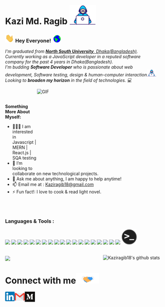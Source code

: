 ﻿# Kazi Md. Ragib&nbsp;<img src="https://github.com/kaziragib18/Profile-Kaziragib18/blob/main/Developer.gif" width="85px">

### <img src="https://github.com/kaziragib18/Profile-Kaziragib18/blob/main/Hi.gif" width="29px"> **Hey Everyone!** &nbsp;<img src="https://github.com/kaziragib18/Profile-Kaziragib18/blob/main/Earth.gif" width="24px">
<p>
<em>
    I'm graduated from <a href="http://www.northsouth.edu/"> <b>North South University</b>, Dhaka(Bangladesh)</a>. <br> 
       Currently working as a JavaScript developer in a reputed software company for the past 4 years in Dhaka(Bangladesh)</a>. <br> 
    I'm budding <b>Software Developer</b> who is passionate about web development, Software testing, design & human-computer interaction<img src="https://github.com/kaziragib18/Profile-Kaziragib18/blob/main/Developer.gif" width="30px"> Looking to <b>broaden my horizon</b> in the field of technologies. 💻
  </em>  
</p>
<img align="right" alt="GIF" src="https://github.com/kaziragib18/kaziragib18/blob/main/coding-freak.gif" height="260" width="400"/>

<br>
<br>

**Something More About Myself:**
 
 - 👨🏽‍💻 I am interested in Javascript | MERN | React.js | SQA testing <!-- - 👨🏽‍💼 Open Source Enthusiast -->
 - 👯 I’m looking to collaborate on new technological projects.
 - 💬 Ask me about anything, I am happy to help anytime!
 - 📫 Email me at : Kaziragib18@gmail.com
 - ⚡️ Fun fact!: I love to cook & read light novel.
<br>
<br> 

###  Languages & Tools  : 

<code><img height="50" src="https://github.com/kaziragib18/kaziragib18/blob/main/html-5.svg"></code>
<code><img height="50" src="https://github.com/kaziragib18/kaziragib18/blob/main/css3.svg"></code>
<code><img height="50" src="https://github.com/kaziragib18/kaziragib18/blob/main/sass-1.svg"></code>
<code><img height="50" src="https://github.com/kaziragib18/kaziragib18/blob/main/javascript.svg"></code>
<code><img height="50" src="https://github.com/kaziragib18/kaziragib18/blob/main/react.svg"></code>
<code><img height="50" src="https://github.com/kaziragib18/kaziragib18/blob/main/Node.js.svg"></code>
<code><img height="50" src="https://github.com/kaziragib18/kaziragib18/blob/main/mongodb.svg"></code>
<code><img height="35" src="https://github.com/kaziragib18/kaziragib18/blob/main/express-109.svg"></code>
<code><img height="50" src="https://github.com/kaziragib18/kaziragib18/blob/main/firebase-1.svg"></code>
<code><img height="50" src="https://github.com/kaziragib18/kaziragib18/blob/main/bootstrap-5-1.svg"></code>
<code><img height="50" src="https://github.com/kaziragib18/kaziragib18/blob/main/material-ui-1.svg"></code>
<code><img height="50" src="https://github.com/kaziragib18/kaziragib18/blob/main/tailwindcss.svg"></code>
<code><img height="25" src="https://github.com/kaziragib18/kaziragib18/blob/main/npm.svg"></code>
<code><img height="25" src="https://github.com/kaziragib18/kaziragib18/blob/main/stripe-4.svg"></code>
<code><img height="50" src="https://github.com/kaziragib18/kaziragib18/blob/main/python.svg"></code>
<code><img height="50" src="https://github.com/kaziragib18/kaziragib18/blob/main/netlify.svg"></code>
<code><img height="50" src="https://github.com/kaziragib18/kaziragib18/blob/main/vercel.svg"></code>
<code><img height="50" src="https://github.com/kaziragib18/kaziragib18/blob/main/VsCode.svg"></code>
<code><img height="50" src="https://github.com/kaziragib18/kaziragib18/blob/main/Git.svg"></code>
<code><img height="50" src="https://raw.githubusercontent.com/github/explore/80688e429a7d4ef2fca1e82350fe8e3517d3494d/topics/terminal/terminal.png"></code>
<!-- <code><img height="50" src="https://github.com/kaziragib18/kaziragib18/blob/main/Sublime.svg"></code> -->


<br>

  <a href="https://github.com/kaziragib18">
  <img align="center" src="https://github-readme-stats.vercel.app/api/top-langs/?username=kaziragib18&theme=dark&hide_langs_below=1" />
  </a>

  <a href="https://github.com/kaziragib18">
  <img align="right" src="https://github-readme-stats.vercel.app/api?username=kaziragib18&show_icons=true&theme=dark&line_height=27" alt="Kaziragib18's github stats"/>
  </a>


# Connect with me<img src="https://github.com/kaziragib18/Profile-Kaziragib18/blob/main/Handshake.gif" height="35px">

  [<img align="left" src="https://github.com/kaziragib18/Profile-Kaziragib18/blob/main/Linkedin.svg" alt="Linkedin Logo" width="31">](https://www.linkedin.com/in/kazi-md-ragib-580a5219b/) [<img align="center" src="https://github.com/kaziragib18/Profile-Kaziragib18/blob/main/medium-new.svg" alt="Medium Logo" width="33">](https://kaziragib18.medium.com/)  [<img align="left" src="https://github.com/kaziragib18/Profile-Kaziragib18/blob/main/Gmail.svg" alt="Gmail logo" height="33">](mailto:kaziragib18@gamail.com)
<br>
<br>
